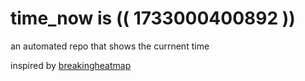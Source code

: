 # time_now is (( 1733000400892 ))

an automated repo that shows the currnent time

inspired by [breakingheatmap](https://github.com/breakingheatmap/breakingheatmap)